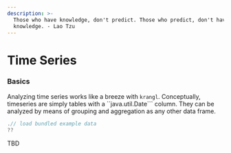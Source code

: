 ```yaml
---
description: >-
  Those who have knowledge, don't predict. Those who predict, don't have
  knowledge. - Lao Tzu
---
```


# Time Series

### Basics

Analyzing time series works like a breeze with `krangl`. Conceptually, timeseries are simply tables with a ``java.util.Date``` column.  They can be analyzed by means of grouping and aggregation as any other data frame.

```kotlin
.// load bundled example data
??
```

TBD